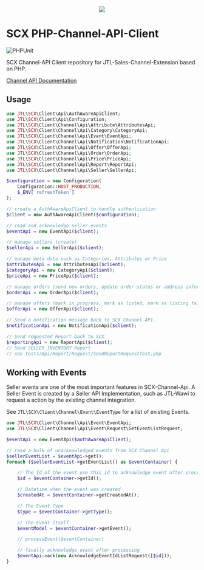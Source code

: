 <div align="center">
  <img src="https://user-images.githubusercontent.com/1415186/75040771-2ed7df80-54b3-11ea-8657-41a0cae9dafc.png">
</div>

# SCX PHP-Channel-API-Client

![PHPUnit](https://github.com/jtl-scx/channel-api-client/workflows/PHPUnit/badge.svg)

SCX Channel-API Client repository for JTL-Sales-Channel-Extension based on PHP. 

[Channel API Documentation](https://scx-sandbox.ui.jtl-software.com/docs/api_channel.html)

## Usage

```php
use JTL\SCX\Client\Api\AuthAwareApiClient;
use JTL\SCX\Client\Api\Configuration;
use JTL\SCX\Client\Channel\Api\Attribute\AttributesApi;
use JTL\SCX\Client\Channel\Api\Category\CategoryApi;
use JTL\SCX\Client\Channel\Api\Event\EventApi;
use JTL\SCX\Client\Channel\Api\Notification\NotificationApi;
use JTL\SCX\Client\Channel\Api\Offer\OfferApi;
use JTL\SCX\Client\Channel\Api\Order\OrderApi;
use JTL\SCX\Client\Channel\Api\Price\PriceApi;
use JTL\SCX\Client\Channel\Api\Report\ReportApi;
use JTL\SCX\Client\Channel\Api\Seller\SellerApi;

$configuration = new Configuration(
    Configuration::HOST_PRODUCTION,
    $_ENV['refreshToken']
);

// create a AuthAwareApiClient to handle authentication
$client = new AuthAwareApiClient($configuration);

// read and acknowledge seller events
$eventApi = new EventApi($client);

// manage sellers (create)
$sellerApi = new SellerApi($client);

// manage meta data such as Categories, Attributes or Price
$attributesApi = new AttributesApi($client);
$categoryApi = new CategoryApi($client);
$priceApi = new PriceApi($client);

// manage orders (send new orders, update order status or address information)
$orderApi = new OrderApi($client);

// manage offers (mark in progress, mark as listed, mark as listing failed)
$offerApi = new OfferApi($client);

// Send a notification message back to SCX Channel API.
$notificationApi = new NotificationApi($client);

// Send requested Report back to SCX
$reportingApi = new ReportApi($client);
// Send SELLER_INVENTORY Report
// see tests/Api/Report/Request/SendReportRequestTest.php
```

## Working with Events

Seller events are one of the most important features in SCX-Channel-Api. A Seller Event
is created by a Seller API Implementation, such as JTL-Wawi to request a action by the existing
channel integration.

See `JTL\SCX\Client\Channel\Event\EventType` for a list of existing Events.
  

```php
use JTL\SCX\Client\Channel\Api\Event\EventApi;
use JTL\SCX\Client\Channel\Api\Event\Request\GetEventListRequest;

$eventApi = new EventApi($authAwareApiClient);

// read a bulk of unacknowledged events from SCX Channel Api
$sellerEventList = $eventApi->get();
foreach ($sellerEventList->getEventList() as $eventContainer) {

    // The Id of the event use this id to acknowledge event after processing
    $id = $eventContainer->getId();

    // Datetime when the event was created
    $createdAt = $eventContainer->getCreatedAt();

    // The Event Type
    $type = $eventContainer->getType();

    // The Event itself
    $eventModel = $eventContainer->getEvent();

    // processEvent($eventContainer)

    // finally acknowledge event after processing
    $eventApi->ack(new AcknowledgeEventIdListRequest([$id]));
}
```
